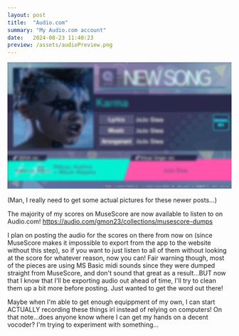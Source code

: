 ```yaml
---
layout: post
title:  "Audio.com"
summary: "My Audio.com account"
date:   2024-08-23 11:40:23
preview: /assets/audioPreview.png
---
```


![Picture 1](/assets/audioFullsize.png)

(Man, I really need to get some actual pictures for these newer posts...)

The majority of my scores on MuseScore are now available to listen to on Audio.com! https://audio.com/gmon23/collections/musescore-dumps

I plan on posting the audio for the scores on there from now on (since MuseScore makes it impossible to export from the app to the website
without this step), so if you want to just listen to all of them without looking at the score for whatever reason, now you can! Fair warning
though, most of the pieces are using MS Basic midi sounds since they were dumped straight from MuseScore, and don't sound that great as a 
result...BUT now that I know that I'll be exporting audio out ahead of time, I'll try to clean them up a bit more before posting. Just wanted
to get the word out there!

Maybe when I'm able to get enough equippment of my own, I can start ACTUALLY recording these things irl instead of relying on computers! On
that note...does anyone know where I can get my hands on a decent vocoder? I'm trying to experiment with something...
